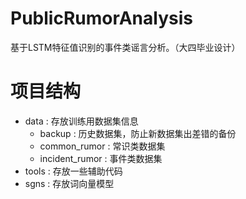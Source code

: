 # PublicRumorAnalysis
基于LSTM特征值识别的事件类谣言分析。（大四毕业设计）

# 项目结构
- data : 存放训练用数据集信息
    - backup : 历史数据集，防止新数据集出差错的备份
    - common_rumor : 常识类数据集
    - incident_rumor : 事件类数据集
- tools : 存放一些辅助代码
- sgns : 存放词向量模型
